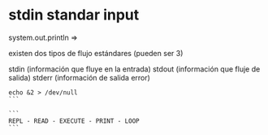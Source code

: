 # stdin standar input

system.out.println => 

existen dos tipos de flujo estándares (pueden ser 3)

stdin (información que fluye en la entrada)
stdout (información que fluje de salida)
stderr (información de salida error)


````
echo &2 > /dev/null
```

```
REPL - READ - EXECUTE - PRINT - LOOP
```